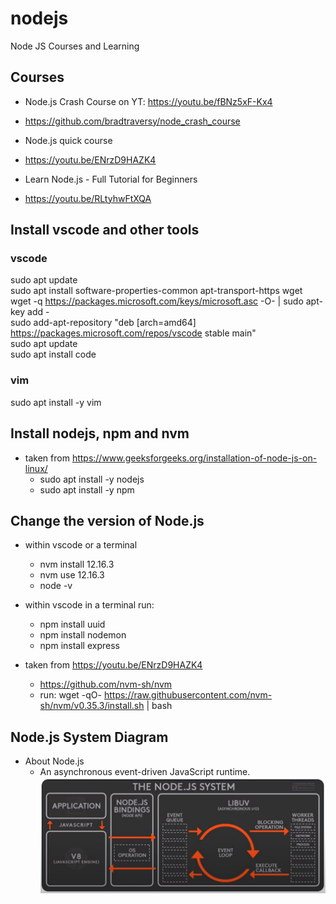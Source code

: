 # nodejs
Node JS Courses and Learning

## Courses
- Node.js Crash Course on YT: https://youtu.be/fBNz5xF-Kx4
- https://github.com/bradtraversy/node_crash_course

- Node.js quick course
- https://youtu.be/ENrzD9HAZK4

- Learn Node.js - Full Tutorial for Beginners
- https://youtu.be/RLtyhwFtXQA

## Install vscode and other tools

### vscode
sudo apt update <br/>
sudo apt install software-properties-common apt-transport-https wget <br/>
wget -q https://packages.microsoft.com/keys/microsoft.asc -O- | sudo apt-key add - <br/>
sudo add-apt-repository "deb [arch=amd64] https://packages.microsoft.com/repos/vscode stable main" <br/>
sudo apt update <br/>
sudo apt install code <br/>

### vim
sudo apt install -y vim

## Install nodejs, npm and nvm
- taken from https://www.geeksforgeeks.org/installation-of-node-js-on-linux/
  - sudo apt install -y nodejs
  - sudo apt install -y npm

## Change the version of Node.js
- within vscode or a terminal
  - nvm install 12.16.3
  - nvm use 12.16.3
  - node -v

- within vscode in a terminal run:
  - npm install uuid
  - npm install nodemon
  - npm install express

- taken from https://youtu.be/ENrzD9HAZK4
  - https://github.com/nvm-sh/nvm
  - run: wget -qO- https://raw.githubusercontent.com/nvm-sh/nvm/v0.35.3/install.sh | bash <br/>

## Node.js System Diagram

- About Node.js
  - An asynchronous event-driven JavaScript runtime.
![](./node.js-system.png)
